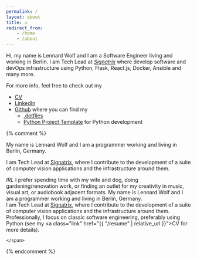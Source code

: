 ```yaml
---
permalink: /    
layout: about
title: ⌂
redirect_from:
    - /home
    - /about
---
```

Hi, my name is Lennard Wolf and I am a Software Engineer living and working in Berlin.
I am Tech Lead at [*Signatrix*](https://www.signatrix.com) where develop software and devOps infrastructure using Python, Flask, React.js, Docker, Ansible and many more.

For more info, feel free to check out my

- [CV](https://multifokalhirn.github.io/resume)
- [LinkedIn](https://www.linkedin.com/in/lennardwolf/)
- [Github](https://github.com/MultifokalHirn) where you can find my
  - [.dotfiles](https://github.com/MultifokalHirn/.dotfiles)
  - [Python Project Template](https://github.com/MultifokalHirn/python_template_repo) for Python development

{% comment %}

My name is Lennard Wolf and I am a programmer working and living in Berlin, Germany.

I am Tech Lead at [Signatrix](https://www.signatrix.com), where I contribute to the development of a suite of computer vision applications and the infrastructure around them.

*IRL* I prefer spending time with my wife and dog, doing gardening/renovation work, or finding an outlet for my creativity in music, visual art, or audiobook adjacent formats.
    <span>
        My name is Lennard Wolf and I am a programmer working and living in Berlin, Germany.
        <br />
        I am Tech Lead at <a class="link-in-text" href="https://www.signatrix.com">Signatrix</a>, where I contribute to the development of a suite of computer vision applications and the infrastructure around them.
    </span>
    <br />
    <span>
        Professionally, I focus on classic software engineering, preferably using Python (see my <a class="link" href="{{ "/resume" | relative_url }}">CV</a> for more details).
        <br />

    </span>

{% endcomment %}
